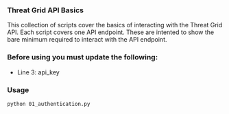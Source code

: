 ### Threat Grid API Basics

This collection of scripts cover the basics of interacting with the Threat Grid API. Each script covers one API endpoint. These are intented to show the bare minimum required to interact with the API endpoint.

### Before using you must update the following:
- Line 3: api_key

### Usage

```
python 01_authentication.py
```
